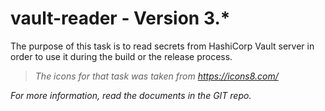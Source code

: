 # vault-reader - Version 3.*
The purpose of this task is to read secrets from HashiCorp Vault server in order to use it during the build or the release process.

>_The icons for that task was taken from https://icons8.com/_

_For more information, read the documents in the GIT repo._
